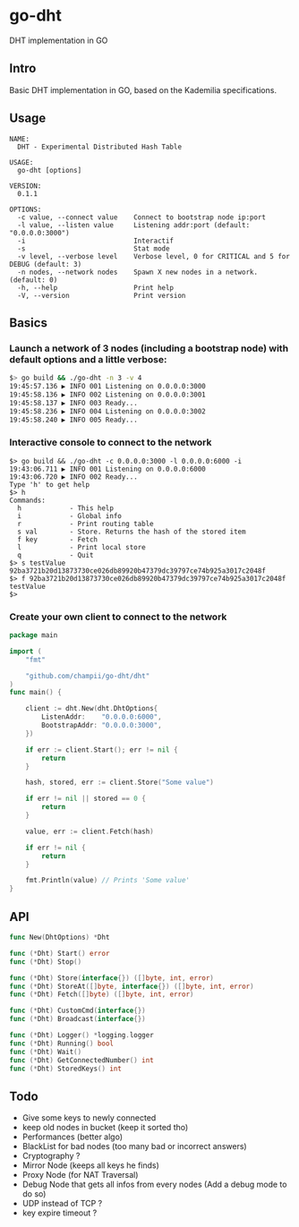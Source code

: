# go-dht
DHT implementation in GO

## Intro

Basic DHT implementation in GO, based on the Kademilia specifications.

## Usage

```
NAME:
  DHT - Experimental Distributed Hash Table

USAGE:
  go-dht [options]

VERSION:
  0.1.1

OPTIONS:
  -c value, --connect value    Connect to bootstrap node ip:port
  -l value, --listen value     Listening addr:port (default: "0.0.0.0:3000")
  -i                           Interactif
  -s                           Stat mode
  -v level, --verbose level    Verbose level, 0 for CRITICAL and 5 for DEBUG (default: 3)
  -n nodes, --network nodes    Spawn X new nodes in a network. (default: 0)
  -h, --help                   Print help
  -V, --version                Print version
```

## Basics

### Launch a network of 3 nodes (including a bootstrap node) with default options and a little verbose:

```bash
$> go build && ./go-dht -n 3 -v 4
19:45:57.136 ▶ INFO 001 Listening on 0.0.0.0:3000
19:45:58.136 ▶ INFO 002 Listening on 0.0.0.0:3001
19:45:58.137 ▶ INFO 003 Ready...
19:45:58.236 ▶ INFO 004 Listening on 0.0.0.0:3002
19:45:58.240 ▶ INFO 005 Ready...

```

### Interactive console to connect to the network

```
$> go build && ./go-dht -c 0.0.0.0:3000 -l 0.0.0.0:6000 -i
19:43:06.711 ▶ INFO 001 Listening on 0.0.0.0:6000
19:43:06.720 ▶ INFO 002 Ready...
Type 'h' to get help
$> h
Commands:
  h            - This help
  i            - Global info
  r            - Print routing table
  s val        - Store. Returns the hash of the stored item
  f key        - Fetch
  l            - Print local store
  q            - Quit
$> s testValue
92ba3721b20d13873730ce026db89920b47379dc39797ce74b925a3017c2048f
$> f 92ba3721b20d13873730ce026db89920b47379dc39797ce74b925a3017c2048f
testValue
$>
```

### Create your own client to connect to the network

```go
package main

import (
	"fmt"

	"github.com/champii/go-dht/dht"
)
func main() {

	client := dht.New(dht.DhtOptions{
		ListenAddr:    "0.0.0.0:6000",
		BootstrapAddr: "0.0.0.0:3000",
	})

	if err := client.Start(); err != nil {
		return
	}

	hash, stored, err := client.Store("Some value")

	if err != nil || stored == 0 {
		return
	}

	value, err := client.Fetch(hash)

	if err != nil {
		return
	}

	fmt.Println(value) // Prints 'Some value'
}
```

## API

```go
func New(DhtOptions) *Dht

func (*Dht) Start() error
func (*Dht) Stop()

func (*Dht) Store(interface{}) ([]byte, int, error)
func (*Dht) StoreAt([]byte, interface{}) ([]byte, int, error)
func (*Dht) Fetch([]byte) ([]byte, int, error)

func (*Dht) CustomCmd(interface{})
func (*Dht) Broadcast(interface{})

func (*Dht) Logger() *logging.logger
func (*Dht) Running() bool
func (*Dht) Wait()
func (*Dht) GetConnectedNumber() int
func (*Dht) StoredKeys() int

```

## Todo

- Give some keys to newly connected
- keep old nodes in bucket (keep it sorted tho)
- Performances (better algo)
- BlackList for bad nodes (too many bad or incorrect answers)
- Cryptography ?
- Mirror Node (keeps all keys he finds)
- Proxy Node (for NAT Traversal)
- Debug Node that gets all infos from every nodes (Add a debug mode to do so)
- UDP instead of TCP ?
- key expire timeout ?
